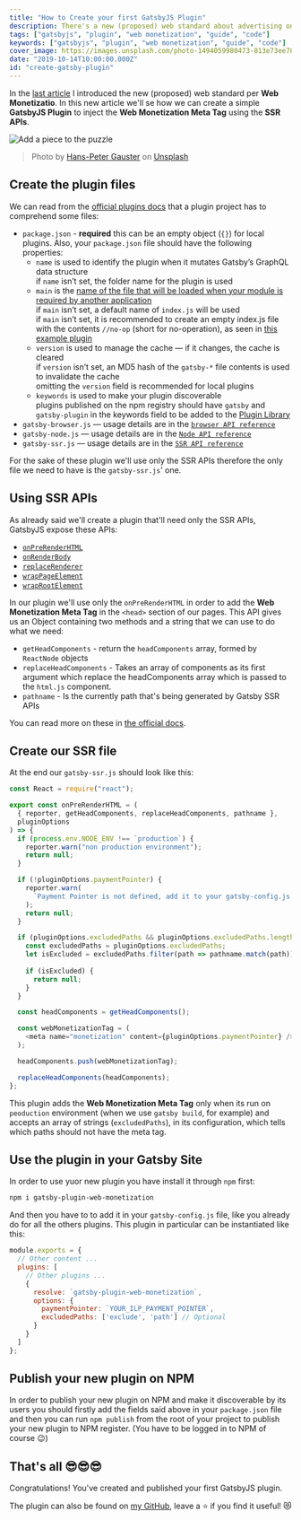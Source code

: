 ```yaml
---
title: "How to Create your first GatsbyJS Plugin"
description: There's a new (proposed) web standard about advertising on the web. It's called Web Monetization, let's see what's all about.
tags: ["gatsbyjs", "plugin", "web monetization", "guide", "code"]
keywords: ["gatsbyjs", "plugin", "web monetization", "guide", "code"]
cover_image: https://images.unsplash.com/photo-1494059980473-813e73ee784b?ixlib=rb-1.2.1&ixid=eyJhcHBfaWQiOjEyMDd9&auto=format&fit=crop&w=1049&q=80
date: "2019-10-14T10:00:00.000Z"
id: "create-gatsby-plugin"
---
```


In the [last article](https://blog.daudr.me/future-of-web-moentizetion) I introduced the new (proposed) web standard per **Web Monetizatio**. In this new article we'll se how we can create a simple **GatsbyJS Plugin** to inject the **Web Monetization Meta Tag** using the **SSR APIs**.

![Add a piece to the puzzle](https://images.unsplash.com/photo-1494059980473-813e73ee784b?ixlib=rb-1.2.1&ixid=eyJhcHBfaWQiOjEyMDd9&auto=format&fit=crop&w=1049&q=80)

> Photo by [Hans-Peter Gauster](https://unsplash.com/@sloppyperfectionist) on [Unsplash](https://unsplash.com)

## Create the plugin files

We can read from the [official plugins docs](https://www.gatsbyjs.org/docs/creating-plugins/) that a plugin project has to comprehend some files:

- `package.json` - **required** this can be an empty object (`{}`) for local plugins.
  Also, your `package.json` file should have the following properties:
  - `name` is used to identify the plugin when it mutates Gatsby’s GraphQL data structure  
    if `name` isn’t set, the folder name for the plugin is used
  - `main` is the [name of the file that will be loaded when your module is required by another application](https://docs.npmjs.com/creating-node-js-modules#create-the-file-that-will-be-loaded-when-your-module-is-required-by-another-application)  
    if `main` isn’t set, a default name of `index.js` will be used  
    if `main` isn’t set, it is recommended to create an empty index.js file with the contents `//no-op` (short for no-operation), as seen in [this example plugin](https://github.com/gatsbyjs/gatsby/tree/817a6c14543c73ea8f56c9f93d401b03adb44e9d/packages/gatsby-source-wikipedia)
  - `version` is used to manage the cache — if it changes, the cache is cleared  
    if `version` isn’t set, an MD5 hash of the `gatsby-*` file contents is used to invalidate the cache  
    omitting the `version` field is recommended for local plugins
  - `keywords` is used to make your plugin discoverable  
    plugins published on the npm registry should have `gatsby` and `gatsby-plugin` in the keywords field to be added to the [Plugin Library](https://www.gatsbyjs.org/packages/)
- `gatsby-browser.js` — usage details are in the [`browser API reference`](https://www.gatsbyjs.org/docs/browser-apis/)
- `gatsby-node.js` — usage details are in the [`Node API reference`](https://www.gatsbyjs.org/docs/node-apis/)
- `gatsby-ssr.js` — usage details are in the [`SSR API reference`](https://www.gatsbyjs.org/docs/ssr-apis/)

For the sake of these plugin we'll use only the SSR APIs therefore the only file we need to have is the `gatsby-ssr.js`' one.

## Using SSR APIs

As already said we'll create a plugin that'll need only the SSR APIs, GatsbyJS expose these APIs:

- [`onPreRenderHTML`](https://www.gatsbyjs.org/docs/ssr-apis/#onPreRenderHTML)
- [`onRenderBody`](https://www.gatsbyjs.org/docs/ssr-apis/#onRenderBody)
- [`replaceRenderer`](https://www.gatsbyjs.org/docs/ssr-apis/#replaceRenderer)
- [`wrapPageElement`](https://www.gatsbyjs.org/docs/ssr-apis/#wrapPageElement)
- [`wrapRootElement`](https://www.gatsbyjs.org/docs/ssr-apis/#wrapRootElement)

In our plugin we'll use only the `onPreRenderHTML` in order to add the **Web Monetization Meta Tag** in the `<head>` section of our pages.
This API gives us an Object containing two methods and a string that we can use to do what we need:

- `getHeadComponents` - return the `headComponents` array, formed by `ReactNode` objects
- `replaceHeadComponents` - Takes an array of components as its first argument which replace the headComponents array which is passed to the `html.js` component.
- `pathname` - Is the currently path that's being generated by Gatsby SSR APIs

You can read more on these in [the official docs](https://www.gatsbyjs.org/docs/ssr-apis/).

## Create our SSR file

At the end our `gatsby-ssr.js` should look like this:

```javascript
const React = require("react");

export const onPreRenderHTML = (
  { reporter, getHeadComponents, replaceHeadComponents, pathname },
  pluginOptions
) => {
  if (process.env.NODE_ENV !== `production`) {
    reporter.warn("non production environment");
    return null;
  }

  if (!pluginOptions.paymentPointer) {
    reporter.warn(
      `Payment Pointer is not defined, add it to your gatsby-config.js file.`
    );
    return null;
  }

  if (pluginOptions.excludedPaths && pluginOptions.excludedPaths.length > 0) {
    const excludedPaths = pluginOptions.excludedPaths;
    let isExcluded = excludedPaths.filter(path => pathname.match(path)).length > 0;
  
    if (isExcluded) {
      return null;
    }
  }

  const headComponents = getHeadComponents();

  const webMonetizationTag = (
    <meta name="monetization" content={pluginOptions.paymentPointer} />
  );

  headComponents.push(webMonetizationTag);

  replaceHeadComponents(headComponents);
};
```

This plugin adds the **Web Monetization Meta Tag** only when its run on `peoduction` environment (when we use `gatsby build`, for example) and accepts an array of strings (`excludedPaths`), in its configuration, which tells which paths should not have the meta tag.

## Use the plugin in your Gatsby Site

In order to use yuor new plugin you have install it through `npm` first:

```bash
npm i gatsby-plugin-web-monetization
```

And then you have to to add it in your `gatsby-config.js` file, like you already do for all the others plugins.
This plugin in particular can be instantiated like this:

```javascript
module.exports = {
  // Other content ...
  plugins: [
    // Other plugins ...
    {
      resolve: `gatsby-plugin-web-monetization`,
      options: {
        paymentPointer: `YOUR_ILP_PAYMENT_POINTER`,
        excludedPaths: ['exclude', 'path'] // Optional
      }
    }
  ]
};
```

## Publish your new plugin on NPM

In order to publish your new plugin on NPM and make it discoverable by its users you should firstly add the fields said above in your `package.json` file and then you can run `npm publish` from the root of your project to publish your new plugin to NPM register. (You have to be logged in to NPM of course 😉)

## That's all 😎😎😎

Congratulations! You've created and published your first GatsbyJS plugin.

The plugin can also be found on [my GitHub](https://github.com/Daudr/gatsby-plugin-web-monetization), leave a ⭐ if you find it useful! 😻
